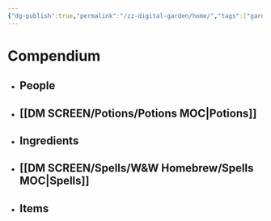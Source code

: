 ```yaml
---
{"dg-publish":true,"permalink":"/zz-digital-garden/home/","tags":["gardenEntry"]}
---
```


# Compendium
- ## People
- ## [[DM SCREEN/Potions/Potions MOC\|Potions]]
- ## Ingredients
- ## [[DM SCREEN/Spells/W&W Homebrew/Spells MOC\|Spells]]
- ## Items


